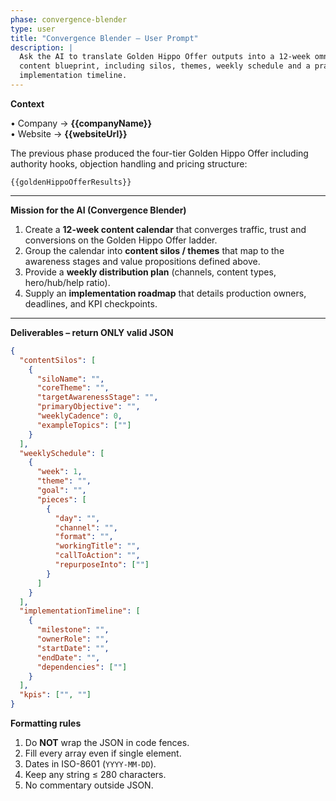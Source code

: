```yaml
---
phase: convergence-blender
type: user
title: "Convergence Blender – User Prompt"
description: |
  Ask the AI to translate Golden Hippo Offer outputs into a 12-week omni-channel
  content blueprint, including silos, themes, weekly schedule and a practical
  implementation timeline.
---
```


**Context**

• Company → **{{companyName}}**  
• Website → **{{websiteUrl}}**

The previous phase produced the four-tier Golden Hippo Offer including authority hooks,
objection handling and pricing structure:

`{{goldenHippoOfferResults}}`

---

**Mission for the AI (Convergence Blender)**

1. Create a **12-week content calendar** that converges traffic, trust and conversions
   on the Golden Hippo Offer ladder.  
2. Group the calendar into **content silos / themes** that map to the awareness
   stages and value propositions defined above.  
3. Provide a **weekly distribution plan** (channels, content types, hero/hub/help ratio).  
4. Supply an **implementation roadmap** that details production owners,
   deadlines, and KPI checkpoints.

---

**Deliverables – return ONLY valid JSON**

```json
{
  "contentSilos": [
    {
      "siloName": "",
      "coreTheme": "",
      "targetAwarenessStage": "",
      "primaryObjective": "",
      "weeklyCadence": 0,
      "exampleTopics": [""]
    }
  ],
  "weeklySchedule": [
    {
      "week": 1,
      "theme": "",
      "goal": "",
      "pieces": [
        {
          "day": "",
          "channel": "",
          "format": "",
          "workingTitle": "",
          "callToAction": "",
          "repurposeInto": [""]
        }
      ]
    }
  ],
  "implementationTimeline": [
    {
      "milestone": "",
      "ownerRole": "",
      "startDate": "",
      "endDate": "",
      "dependencies": [""]
    }
  ],
  "kpis": ["", ""]
}
```

**Formatting rules**

1. Do **NOT** wrap the JSON in code fences.  
2. Fill every array even if single element.  
3. Dates in ISO-8601 (`YYYY-MM-DD`).  
4. Keep any string ≤ 280 characters.  
5. No commentary outside JSON.
